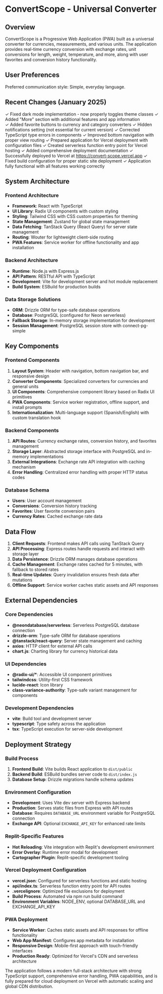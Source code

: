 # ConvertScope - Universal Converter

## Overview

ConvertScope is a Progressive Web Application (PWA) built as a universal converter for currencies, measurements, and various units. The application provides real-time currency conversion with exchange rates, unit conversions for length, weight, temperature, and more, along with user favorites and conversion history functionality.

## User Preferences

Preferred communication style: Simple, everyday language.

## Recent Changes (January 2025)

✓ Fixed dark mode implementation - now properly toggles theme classes
✓ Added "More" section with additional features and app information  
✓ Added favorite buttons to currency and category converters
✓ Hidden notifications setting (not essential for current version)
✓ Corrected TypeScript type errors in components
✓ Improved bottom navigation with proper view routing
✓ Prepared application for Vercel deployment with configuration files
✓ Created serverless function entry point for Vercel hosting
✓ Added comprehensive deployment documentation
✓ Successfully deployed to Vercel at https://convert-scope.vercel.app
✓ Fixed build configuration for proper static site deployment
✓ Application fully functional with all features working correctly

## System Architecture

### Frontend Architecture
- **Framework**: React with TypeScript
- **UI Library**: Radix UI components with custom styling
- **Styling**: Tailwind CSS with CSS custom properties for theming
- **State Management**: Zustand for global state management
- **Data Fetching**: TanStack Query (React Query) for server state management
- **Routing**: Wouter for lightweight client-side routing
- **PWA Features**: Service worker for offline functionality and app installation

### Backend Architecture
- **Runtime**: Node.js with Express.js
- **API Pattern**: RESTful API with TypeScript
- **Development**: Vite for development server and hot module replacement
- **Build System**: ESBuild for production builds

### Data Storage Solutions
- **ORM**: Drizzle ORM for type-safe database operations
- **Database**: PostgreSQL (configured for Neon serverless)
- **Fallback Storage**: In-memory storage implementation for development
- **Session Management**: PostgreSQL session store with connect-pg-simple

## Key Components

### Frontend Components
1. **Layout System**: Header with navigation, bottom navigation bar, and responsive design
2. **Converter Components**: Specialized converters for currencies and general units
3. **UI Components**: Comprehensive component library based on Radix UI primitives
4. **PWA Components**: Service worker registration, offline support, and install prompts
5. **Internationalization**: Multi-language support (Spanish/English) with custom translation hook

### Backend Components
1. **API Routes**: Currency exchange rates, conversion history, and favorites management
2. **Storage Layer**: Abstracted storage interface with PostgreSQL and in-memory implementations
3. **External Integrations**: Exchange rate API integration with caching mechanism
4. **Error Handling**: Centralized error handling with proper HTTP status codes

### Database Schema
- **Users**: User account management
- **Conversions**: Conversion history tracking
- **Favorites**: User favorite conversion pairs
- **Currency Rates**: Cached exchange rate data

## Data Flow

1. **Client Requests**: Frontend makes API calls using TanStack Query
2. **API Processing**: Express routes handle requests and interact with storage layer
3. **Data Persistence**: Drizzle ORM manages database operations
4. **Cache Management**: Exchange rates cached for 5 minutes, with fallback to stored rates
5. **Real-time Updates**: Query invalidation ensures fresh data after mutations
6. **Offline Support**: Service worker caches static assets and API responses

## External Dependencies

### Core Dependencies
- **@neondatabase/serverless**: Serverless PostgreSQL database connection
- **drizzle-orm**: Type-safe ORM for database operations
- **@tanstack/react-query**: Server state management and caching
- **axios**: HTTP client for external API calls
- **chart.js**: Charting library for currency historical data

### UI Dependencies
- **@radix-ui/\***: Accessible UI component primitives
- **tailwindcss**: Utility-first CSS framework
- **lucide-react**: Icon library
- **class-variance-authority**: Type-safe variant management for components

### Development Dependencies
- **vite**: Build tool and development server
- **typescript**: Type safety across the application
- **tsx**: TypeScript execution for server-side development

## Deployment Strategy

### Build Process
1. **Frontend Build**: Vite builds React application to `dist/public`
2. **Backend Build**: ESBuild bundles server code to `dist/index.js`
3. **Database Setup**: Drizzle migrations handle schema updates

### Environment Configuration
- **Development**: Uses Vite dev server with Express backend
- **Production**: Serves static files from Express with API routes
- **Database**: Requires `DATABASE_URL` environment variable for PostgreSQL connection
- **Exchange API**: Optional `EXCHANGE_API_KEY` for enhanced rate limits

### Replit-Specific Features
- **Hot Reloading**: Vite integration with Replit's development environment
- **Error Overlay**: Runtime error modal for development
- **Cartographer Plugin**: Replit-specific development tooling

### Vercel Deployment Configuration
- **vercel.json**: Configured for serverless functions and static hosting
- **api/index.ts**: Serverless function entry point for API routes
- **.vercelignore**: Optimized file exclusions for deployment
- **Build Process**: Automated via npm run build command
- **Environment Variables**: NODE_ENV, optional DATABASE_URL and EXCHANGE_API_KEY

### PWA Deployment
- **Service Worker**: Caches static assets and API responses for offline functionality
- **Web App Manifest**: Configures app metadata for installation
- **Responsive Design**: Mobile-first approach with touch-friendly interfaces
- **Production Ready**: Optimized for Vercel's CDN and serverless architecture

The application follows a modern full-stack architecture with strong TypeScript support, comprehensive error handling, PWA capabilities, and is fully prepared for cloud deployment on Vercel with automatic scaling and global CDN distribution.
